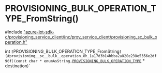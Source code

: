 # PROVISIONING_BULK_OPERATION_TYPE_FromString()

\#include ["azure-iot-sdk-c/provisioning_service_client/inc/prov_service_client/provisioning_sc_bulk_operation.h"](../iot-c-ref-provisioning-sc-bulk-operation-h.md)  

int `[`PROVISIONING_BULK_OPERATION_TYPE_FromString`](#provisioning__sc__bulk__operation_8h_1a17d3b14bbba2a820e238e5356e2df96f)(const char * enumAsString,`[`PROVISIONING_BULK_OPERATION_TYPE`](#provisioning__sc__bulk__operation_8h_1ac66e6772e50bfc17920ea61fe3494f0d) * destination)`

